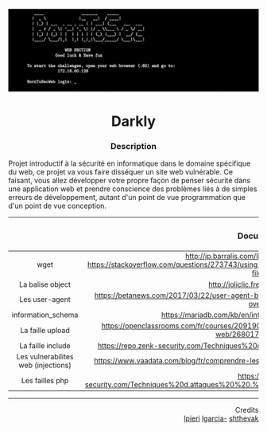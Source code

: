 ![borntosec](assets/image_vm.png)

<h1 align="center">
Darkly 
</h1>

<h3 align="center"><b>Description</b></h3>
<p>Projet introductif à la sécurité en informatique dans le domaine spécifique du web, ce projet va vous faire disséquer un site web vulnérable. Ce faisant, vous allez développer votre propre façon de penser sécurité dans une application web et prendre conscience des problèmes liés à de simples erreurs de développement, autant d'un point de vue programmation que d'un point de vue conception.</p>

||<h3 align="center"> Documentation </h3>|
|:--------:|:---------:|
|wget|http://jp.barralis.com/linux-man/man1/wget.1.php </br> https://stackoverflow.com/questions/273743/using-wget-to-recursively-fetch-a-directory-with-arbitrary-files-in-it|
|La balise object|http://joliclic.free.fr/html/object-tag/|
|Les user-agent|https://betanews.com/2017/03/22/user-agent-based-attacks-are-a-low-key-risk-that-shouldnt-be-overlooked/|
|information_schema|https://mariadb.com/kb/en/information-schema-columns-table/|
|La faille upload|https://openclassrooms.com/fr/courses/2091901-protegez-vous-efficacement-contre-les-failles-web/2680177-la-faille-upload|
|La faille include|https://repo.zenk-security.com/Techniques%20d.attaques%20%20.%20%20Failles/Faille-include.pdf|
|Les vulnerabilites web (injections)|https://www.vaadata.com/blog/fr/comprendre-les-vulnerabilites-web-en-5-min-episode-1-injections/|
|Les failles php|https://repo.zenk-security.com/Techniques%20d.attaques%20%20.%20%20Failles/Webhacking:%20les%20failles%20php.pdf|

----
<p align="right">
Credits </br><a href="https://github.com/lpieri">lpieri</a>  <a href="https://github.com/leonardogb">lgarcia-</a>  <a href="https://github.com/Drakauf">shthevak</a>
</p>